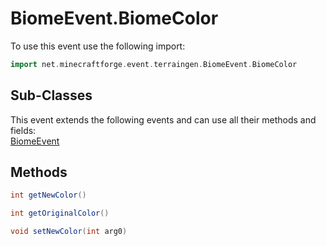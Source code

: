 # BiomeEvent.BiomeColor

To use this event use the following import:

```groovy
import net.minecraftforge.event.terraingen.BiomeEvent.BiomeColor
```

## Sub-Classes

This event extends the following events and can use all their methods and fields: <br>
[BiomeEvent](biome_event.md)

## Methods

```groovy
int getNewColor()
```

```groovy
int getOriginalColor()
```

```groovy
void setNewColor(int arg0)
```
